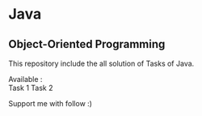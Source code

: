 # Java
## Object-Oriented Programming

This repository include the all solution of Tasks of Java.

Available : <br>
Task 1
Task 2

Support me with follow :)